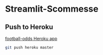 # Streamlit-Scommesse

## Push to Heroku

[football-odds Heroku app](https://football-odds.herokuapp.com/)

```bash
git push heroku master
```